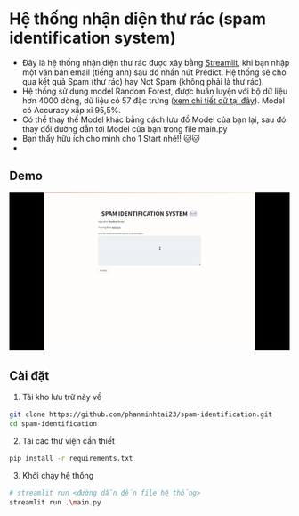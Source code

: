 # Hệ thống nhận diện thư rác (spam identification system)
- Đây là hệ thống nhận diện thư rác được xây bằng [Streamlit](https://streamlit.io/), khi bạn nhập một văn bản email (tiếng anh) sau đó nhấn nút Predict. Hệ thống sẽ cho qua kết quả Spam (thư rác) hay Not Spam (không phải là thư rác).
- Hệ thống sử dụng model Random Forest, được huấn luyện với bộ dữ liệu hơn 4000 dòng, dữ liệu có 57 đặc trưng ([xem chi tiết dữ tại đây](https://www.openml.org/search?type=data&sort=runs&status=active&id=44)). Model có Accuracy xấp xỉ 95,5%.
- Có thể thay thế Model khác bằng cách lưu đồ Model của bạn lại, sau đó thay đổi đường dẫn tới Model của bạn trong file main.py
- Bạn thấy hữu ích cho mình cho 1 Start nhé!! 🐱🐱
- 
## Demo
![Demo GIF](./assists/demo_vid.gif)

## Cài đặt
1. Tải kho lưu trữ này về
```bash
git clone https://github.com/phanminhtai23/spam-identification.git
cd spam-identification
```
2. Tải các thư viện cần thiết
```bash
pip install -r requirements.txt
```
3. Khởi chạy hệ thống
```bash
# streamlit run <đường dẫn đến file hệ thống>
streamlit run .\main.py
```


